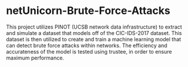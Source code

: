 # netUnicorn-Brute-Force-Attacks

This project utilizes PINOT (UCSB network data infrastructure) to extract and simulate a dataset that models off of the CIC-IDS-2017 dataset. This dataset is then utilized to create and train a machine learning model that can detect brute force attacks within networks. The efficiency and accurateness of the model is tested using trustee, in order to ensure maximum performance.
